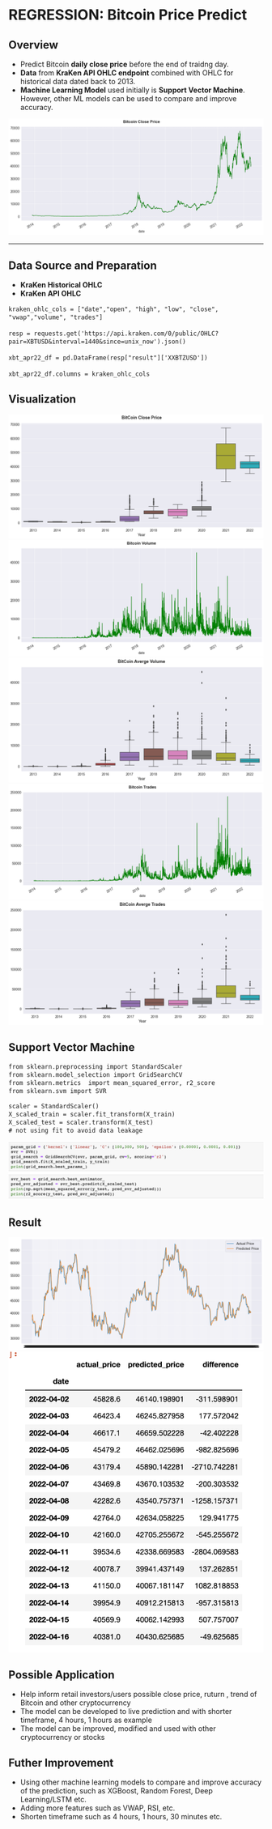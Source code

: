 # REGRESSION: Bitcoin Price Predict

## Overview

* Predict Bitcoin **daily close price** before the end of traidng day. 
* **Data** from **KraKen API OHLC endpoint** combined with OHLC for historical data dated back to 2013. 
* **Machine Learning Model** used initially is **Support Vector Machine**. However, other ML models can be used to compare and improve accuracy.

![png](images/btc_close_line.png)


---

## Data Source and Preparation

* **KraKen Historical OHLC**
* **KraKen API OHLC**

```
kraken_ohlc_cols = ["date","open", "high", "low", "close", "vwap","volume", "trades"]

resp = requests.get('https://api.kraken.com/0/public/OHLC?pair=XBTUSD&interval=1440&since=unix_now').json()

xbt_apr22_df = pd.DataFrame(resp["result"]['XXBTZUSD'])

xbt_apr22_df.columns = kraken_ohlc_cols
```
## Visualization

![png](images/btc_close_box.png)
![png](images/btc_vol_line.png)
![png](images/btc_vol_box.png)
![png](images/btc_trds_line.png)
![png](images/btc_trds_box.png)

## Support Vector Machine
```
from sklearn.preprocessing import StandardScaler
from sklearn.model_selection import GridSearchCV
from sklearn.metrics  import mean_squared_error, r2_score
from sklearn.svm import SVR
```
```
scaler = StandardScaler()
X_scaled_train = scaler.fit_transform(X_train)
X_scaled_test = scaler.transform(X_test) 
# not using fit to avoid data leakage 
```
![png](images/param.png)



## Result

![png](images/predict_actual.png)
![png](images/predict_actual_april22.png)



## Possible Application

* Help inform retail investors/users possible close price, ruturn , trend of Bitcoin and other cryptocurrency
* The model can be developed to live prediction and with shorter timeframe, 4 hours, 1 hours as example
* The model can be improved, modified and used with other cryptocurrency or stocks

## Futher Improvement
* Using other machine learning models to compare and improve accuracy of the prediction, such as XGBoost, Random Forest, Deep Learning/LSTM etc.
* Adding more features such as VWAP, RSI, etc.
* Shorten timeframe such as 4 hours, 1 hours, 30 minutes etc.
